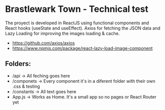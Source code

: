 # Brastlewark Town - Technical test

The proyect is developed in ReactJS using functional components and React hooks (useState and useEffect).
Axios for fetching the JSON data and Lazy Loading for improving the images loading & cache.
- https://github.com/axios/axios
- https://www.npmjs.com/package/react-lazy-load-image-component

## Folders:
- /api -> All feching goes here
- /componets -> Every component it's in a diferent folder with their own .css & testing
- /constants -> All text goes here
- App.js -> Works as Home. It's a small app so no pages or React Router yet 
